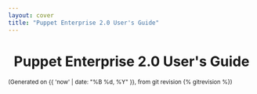 ```yaml
---
layout: cover
title: "Puppet Enterprise 2.0 User's Guide"
---
```


<h1 style="text-align: center;">Puppet Enterprise 2.0 User's Guide</h1>
<p><small>(Generated on {{ 'now' | date: "%B %d, %Y" }}, from git revision {% gitrevision %})</small></p>
